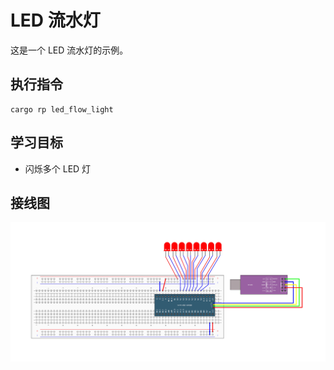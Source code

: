 # LED 流水灯

这是一个 LED 流水灯的示例。

## 执行指令

```shell
cargo rp led_flow_light
```

## 学习目标

- 闪烁多个 LED 灯

## 接线图

![](../../../images/wiring_diagram/3-2%20LED流水灯.jpg)
